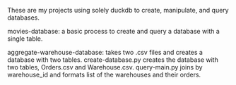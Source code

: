 These are my projects using solely duckdb to create, manipulate, and query databases. 

movies-database:
a basic process to create and query a database with a single table. 

aggregate-warehouse-database:
takes two .csv files and creates a database with two tables.
create-database.py creates the database with two tables, Orders.csv and Warehouse.csv.
query-main.py joins by warehouse_id and formats list of the warehouses and their orders.
